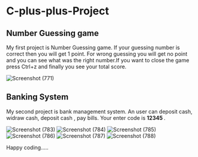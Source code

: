 # C-plus-plus-Project

## Number Guessing game
My first project is Number Guessing game. If your guessing number is correct then you will get 1 point. For wrong guessing you will get no point and you can see what was the right number.If you want to close the game press Ctrl+z and finally you see your total score.

![Screenshot (771)](https://user-images.githubusercontent.com/64780532/119231064-c443a280-bb40-11eb-8c2d-119cc9a670e5.png)


## Banking System
My second project is bank management system. An user can deposit cash, widraw cash, deposit cash , pay bills. Your enter code is <strong> 12345 </strong> .

![Screenshot (783)](https://user-images.githubusercontent.com/64780532/119231538-3b7a3600-bb43-11eb-8df2-b467c50bfe74.png)
![Screenshot (784)](https://user-images.githubusercontent.com/64780532/119231541-3cab6300-bb43-11eb-947a-1fa4d712ddde.png)
![Screenshot (785)](https://user-images.githubusercontent.com/64780532/119231542-3cab6300-bb43-11eb-8dbe-f78ac8eb7421.png)
![Screenshot (786)](https://user-images.githubusercontent.com/64780532/119231543-3d43f980-bb43-11eb-9f1e-ddf1f5966b2b.png)
![Screenshot (787)](https://user-images.githubusercontent.com/64780532/119231544-3ddc9000-bb43-11eb-8d98-db0789787222.png)
![Screenshot (788)](https://user-images.githubusercontent.com/64780532/119231545-3ddc9000-bb43-11eb-8657-5793233dfed1.png)

 
Happy coding..... 
